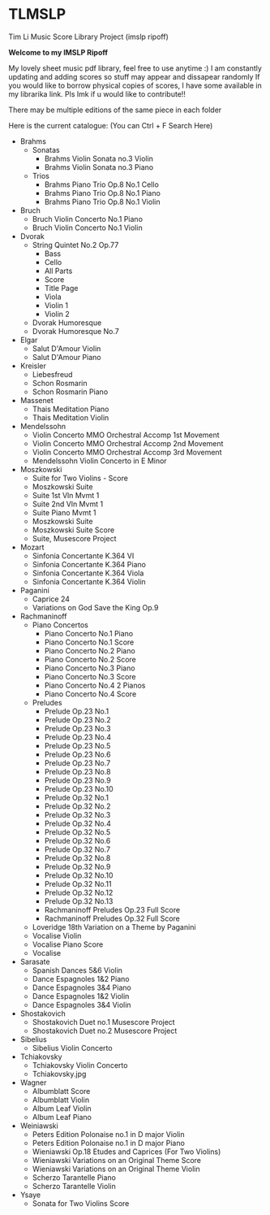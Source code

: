 # TLMSLP
Tim Li Music Score Library Project (imslp ripoff)

**Welcome to my IMSLP Ripoff**

My lovely sheet music pdf library, feel free to use anytime :)
I am constantly updating and adding scores so stuff may appear and dissapear randomly
If you would like to borrow physical copies of scores, I have some available in my librarika link.
Pls lmk if u would like to contribute!!

There may be multiple editions of the same piece in each folder

Here is the current catalogue: (You can Ctrl + F Search Here)

- Brahms
  - Sonatas
    - Brahms Violin Sonata no.3 Violin
    - Brahms Violin Sonata no.3 Piano
  - Trios
    - Brahms Piano Trio Op.8 No.1 Cello
    - Brahms Piano Trio Op.8 No.1 Piano
    - Brahms Piano Trio Op.8 No.1 Violin
- Bruch
  - Bruch Violin Concerto No.1 Piano
  - Bruch Violin Concerto No.1 Violin
- Dvorak
  - String Quintet No.2 Op.77
    - Bass
    - Cello
    - All Parts
    - Score
    - Title Page
    - Viola
    - Violin 1
    - Violin 2
  - Dvorak Humoresque
  - Dvorak Humoresque No.7
- Elgar
  - Salut D'Amour Violin
  - Salut D'Amour Piano
- Kreisler
  - Liebesfreud
  - Schon Rosmarin
  - Schon Rosmarin Piano
- Massenet
  - Thais Meditation Piano
  - Thais Meditation Violin
- Mendelssohn
  - Violin Concerto MMO Orchestral Accomp 1st Movement
  - Violin Concerto MMO Orchestral Accomp 2nd Movement
  - Violin Concerto MMO Orchestral Accomp 3rd Movement
  - Mendelssohn Violin Concerto in E Minor
- Moszkowski
  - Suite for Two Violins - Score
  - Moszkowski Suite
  - Suite 1st Vln Mvmt 1
  - Suite 2nd Vln Mvmt 1
  - Suite Piano Mvmt 1
  - Moszkowski Suite
  - Moszkowski Suite Score
  - Suite, Musescore Project
- Mozart
  - Sinfonia Concertante K.364 VI
  - Sinfonia Concertante K.364 Piano
  - Sinfonia Concertante K.364 Viola
  - Sinfonia Concertante K.364 Violin
- Paganini
  - Caprice 24
  - Variations on God Save the King Op.9
- Rachmaninoff
  - Piano Concertos
    - Piano Concerto No.1 Piano
    - Piano Concerto No.1 Score
    - Piano Concerto No.2 Piano
    - Piano Concerto No.2 Score
    - Piano Concerto No.3 Piano
    - Piano Concerto No.3 Score
    - Piano Concerto No.4 2 Pianos
    - Piano Concerto No.4 Score
  - Preludes
    - Prelude Op.23 No.1
    - Prelude Op.23 No.2
    - Prelude Op.23 No.3
    - Prelude Op.23 No.4
    - Prelude Op.23 No.5
    - Prelude Op.23 No.6
    - Prelude Op.23 No.7
    - Prelude Op.23 No.8
    - Prelude Op.23 No.9
    - Prelude Op.23 No.10
    - Prelude Op.32 No.1
    - Prelude Op.32 No.2
    - Prelude Op.32 No.3
    - Prelude Op.32 No.4
    - Prelude Op.32 No.5
    - Prelude Op.32 No.6
    - Prelude Op.32 No.7
    - Prelude Op.32 No.8
    - Prelude Op.32 No.9
    - Prelude Op.32 No.10
    - Prelude Op.32 No.11
    - Prelude Op.32 No.12
    - Prelude Op.32 No.13
    - Rachmaninoff Preludes Op.23 Full Score
    - Rachmaninoff Preludes Op.32 Full Score
  - Loveridge 18th Variation on a Theme by Paganini
  - Vocalise Violin
  - Vocalise Piano Score
  - Vocalise
- Sarasate
  - Spanish Dances 5&6 Violin
  - Dance Espagnoles 1&2 Piano
  - Dance Espagnoles 3&4 Piano
  - Dance Espagnoles 1&2 Violin
  - Dance Espagnoles 3&4 Violin
- Shostakovich
  - Shostakovich Duet no.1 Musescore Project
  - Shostakovich Duet no.2 Musescore Project
- Sibelius
  - Sibelius Violin Concerto
- Tchiakovsky
  - Tchiakovsky Violin Concerto
  - Tchiakovsky.jpg
- Wagner
  - Albumblatt Score
  - Albumblatt Violin
  - Album Leaf Violin
  - Album Leaf Piano
- Weiniawski
  - Peters Edition Polonaise no.1 in D major Violin
  - Peters Edition Polonaise no.1 in D major Piano
  - Wieniawski Op.18 Etudes and Caprices (For Two Violins)
  - Wieniawski Variations on an Original Theme Score
  - Wieniawski Variations on an Original Theme Violin
  - Scherzo Tarantelle Piano
  - Scherzo Tarantelle Violin
- Ysaye
  - Sonata for Two Violins Score
